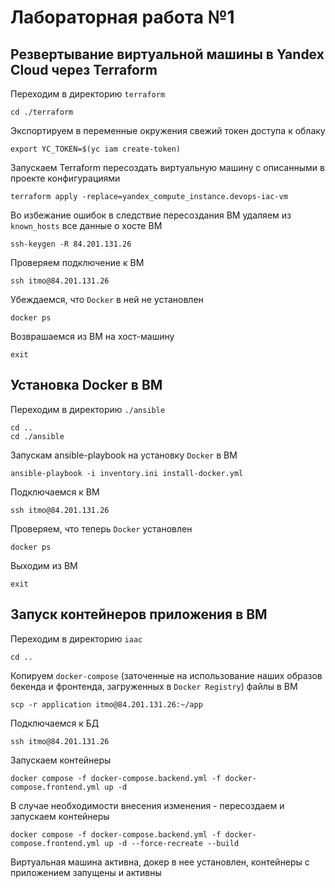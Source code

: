 # Лабораторная работа №1

## Резвертывание виртуальной машины в Yandex Cloud через Terraform

Переходим в директорию ```terraform```

```shell
cd ./terraform
```

Экспортируем в переменные окружения свежий токен доступа к облаку

```shell
export YC_TOKEN=$(yc iam create-token)
```

Запускаем Terraform пересоздать виртуальную машину с описанными в проекте конфигурациями

```shell
terraform apply -replace=yandex_compute_instance.devops-iac-vm
```

Во избежание ошибок в следствие пересоздания ВМ удаляем из ```known_hosts``` все данные о хосте ВМ

```shell
ssh-keygen -R 84.201.131.26
```

Проверяем подключение к ВМ

```shell
ssh itmo@84.201.131.26
```

Убеждаемся, что ```Docker``` в ней не установлен

```shell
docker ps
```

Возврашаемся из ВМ на хост-машину

```shell
exit
```

## Установка Docker в ВМ
Переходим в директорию ```./ansible```

```shell
cd ..
cd ./ansible
```

Запускам ansible-playbook на установку ```Docker``` в ВМ

```shell
ansible-playbook -i inventory.ini install-docker.yml
```

Подключаемся к ВМ

```shell
ssh itmo@84.201.131.26
```
Проверяем, что теперь ```Docker``` установлен

```shell
docker ps
```

Выходим из ВМ

```shell
exit
```

## Запуск контейнеров приложения в ВМ

Переходим в директорию ```iaac```

```shell
cd ..
```
Копируем ```docker-compose``` (заточенные на использование наших образов бекенда и фронтенда, загруженных в ```Docker Registry```) файлы в ВМ

```shell
scp -r application itmo@84.201.131.26:~/app
```

Подключаемся к БД

```shell
ssh itmo@84.201.131.26
```

Запускаем контейнеры

```shell
docker compose -f docker-compose.backend.yml -f docker-compose.frontend.yml up -d
```

В случае необходимости внесения изменения - пересоздаем и запускаем контейнеры

```shell
docker compose -f docker-compose.backend.yml -f docker-compose.frontend.yml up -d --force-recreate --build
```

Виртуальная машина активна, докер в нее установлен, контейнеры с приложением запущены и активны
